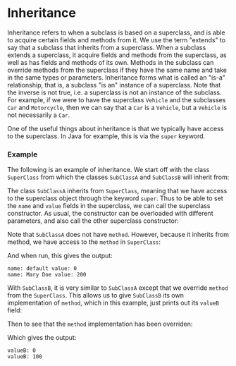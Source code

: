 # Inheritance

Inheritance refers to when a subclass is based on a superclass, and is able to acquire certain
fields and methods from it. We use the term "extends" to say that a subclass that inherits from a 
superclass. When a subclass extends a superclass, it acquire fields and methods from the superclass,
as well as has fields and methods of its own. Methods in the subclass can override methods from the
superclass if they have the same name and take in the same types or parameters. Inheritance forms
what is called an "is-a" relationship, that is, a subclass "is an" instance of a superclass. Note
that the inverse is not true, i.e. a superclass is not an instance of the subclass. For example,
if we were to have the superclass `Vehicle` and the subclasses `Car` and `Motorcycle`, then we can
say that a `Car` is a `Vehicle`, but a `Vehicle` is not necessarily a `Car`.

One of the useful things about inheritance is that we typically have access to the superclass. In
Java for example, this is via the `super` keyword. 

### Example

The following is an example of inheritance. We start off with the class `SuperClass` from which 
the classes `SubClassA` and `SubClassB` will inherit from:

<script src="https://gist.github.com/eliucs/d1a52e5b81e194b1392b2881d5e3dd26.js"></script>

The class `SubClassA` inherits from `SuperClass`, meaning that we have access to the superclass
object through the keyword `super`. Thus to be able to set the `name` and `value` fields in the
superclass, we can call the superclass constructor. As usual, the constructor can be overloaded
with different parameters, and also call the other superclass constructor:

<script src="https://gist.github.com/eliucs/2d79551c5b5ffcfa8b613025461c41bd.js"></script>

Note that `SubClassA` does not have `method`. However, because it inherits from method, we have
access to the `method` in `SuperClass`:

<script src="https://gist.github.com/eliucs/cb658d0fa9c2a8b6e20832f977e80b47.js"></script>

And when run, this gives the output:

```
name: default value: 0
name: Mary Doe value: 200
```

With `SubClassB`, it is very similar to `SubClassA` except that we override `method` from the
`SuperClass`. This allows us to give `SubClassB` its own implementation of `method`, which in this
example, just prints out its `valueB` field: 

<script src="https://gist.github.com/eliucs/e91064c7817e6a5c9d6dc1b1a873e37a.js"></script>

Then to see that the `method` implementation has been overriden:

<script src="https://gist.github.com/eliucs/47d412734ffd3836d6f708b11c87ad44.js"></script>

Which gives the output:

```
valueB: 0
valueB: 100
```